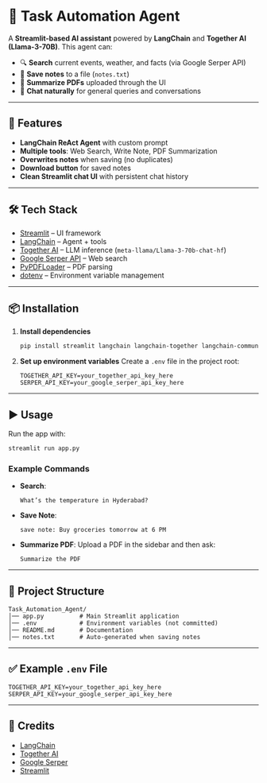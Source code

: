 # 🤖 Task Automation Agent

A **Streamlit-based AI assistant** powered by **LangChain** and **Together AI (Llama-3-70B)**.
This agent can:

* 🔍 **Search** current events, weather, and facts (via Google Serper API)
* 📝 **Save notes** to a file (`notes.txt`)
* 📄 **Summarize PDFs** uploaded through the UI
* 💬 **Chat naturally** for general queries and conversations

---

## 🚀 Features

* **LangChain ReAct Agent** with custom prompt
* **Multiple tools**: Web Search, Write Note, PDF Summarization
* **Overwrites notes** when saving (no duplicates)
* **Download button** for saved notes
* **Clean Streamlit chat UI** with persistent chat history

---

## 🛠️ Tech Stack

* [Streamlit](https://streamlit.io/) – UI framework
* [LangChain](https://www.langchain.com/) – Agent + tools
* [Together AI](https://www.together.ai/) – LLM inference (`meta-llama/Llama-3-70b-chat-hf`)
* [Google Serper API](https://serper.dev/) – Web search
* [PyPDFLoader](https://python.langchain.com/docs/integrations/document_loaders/pypdf) – PDF parsing
* [dotenv](https://pypi.org/project/python-dotenv/) – Environment variable management

---

## 📦 Installation


1. **Install dependencies**

   ```bash
   pip install streamlit langchain langchain-together langchain-community python-dotenv pypdf
   ```

2. **Set up environment variables**
   Create a `.env` file in the project root:

   ```
   TOGETHER_API_KEY=your_together_api_key_here
   SERPER_API_KEY=your_google_serper_api_key_here
   ```

---

## ▶️ Usage

Run the app with:

```bash
streamlit run app.py
```

### Example Commands

* **Search**:

  ```
  What’s the temperature in Hyderabad?
  ```
* **Save Note**:

  ```
  save note: Buy groceries tomorrow at 6 PM
  ```
* **Summarize PDF**:
  Upload a PDF in the sidebar and then ask:

  ```
  Summarize the PDF
  ```

---

## 📂 Project Structure

```
Task_Automation_Agent/
│── app.py          # Main Streamlit application
│── .env            # Environment variables (not committed)
│── README.md       # Documentation
│── notes.txt       # Auto-generated when saving notes
```

---

## ✅ Example `.env` File

```
TOGETHER_API_KEY=your_together_api_key_here
SERPER_API_KEY=your_google_serper_api_key_here
```

---

## 🙌 Credits

* [LangChain](https://www.langchain.com/)
* [Together AI](https://www.together.ai/)
* [Google Serper](https://serper.dev/)
* [Streamlit](https://streamlit.io/)